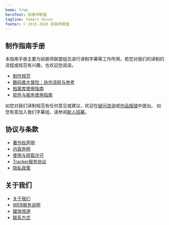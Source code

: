 ```yaml
---
home: true
heroText: 驯兽师联盟
tagline: Tamers Union
footer: © 2015-2020 驯兽师联盟
---
```


## 制作指南手册

本指南手册主要为驯兽师联盟组员进行译制字幕等工作所用。若您对我们的译制的流程或规范有兴趣，也欢迎您阅读。

 - [制作规范](/specification/)
 - [数码兽大冒险：协作流程与参考](/specification/da2020/)
 - [档案库使用指南](/archive-guide/)
 - [软件与服务使用指南](/software-guide/)

如您对我们译制规范有任何意见或建议，欢迎在[疑问咨询](https://www.tamersunion.net/consult/)或[作品报错](https://www.tamersunion.net/mistake/)中提出。
如您有意加入我们字幕组，请参阅[新人招募](https://www.tamersunion.net/recruit/)。

## 协议与条款

- [著作权声明](/terms/copyright.md)
- [内容声明](/terms/contents.md)
- [使用与转载许可](/terms/repost.md)
- [Tracker服务协议](/terms/tracker.md)
- [隐私政策](/terms/privacy.md)


## 关于我们

 - [关于我们](/about/)
 - [WEB服务说明](/about/websites.md)
 - [媒体频道](/about/media.md)
 - [联系方式](/about/contact.md)
